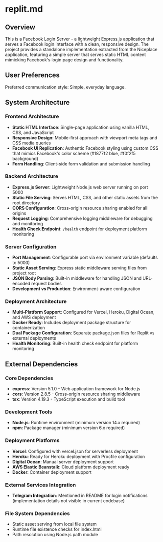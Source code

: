 # replit.md

## Overview

This is a Facebook Login Server - a lightweight Express.js application that serves a Facebook login interface with a clean, responsive design. The project provides a standalone implementation extracted from the Niceplace application, featuring a simple server that serves static HTML content mimicking Facebook's login page design and functionality.

## User Preferences

Preferred communication style: Simple, everyday language.

## System Architecture

### Frontend Architecture
- **Static HTML Interface**: Single-page application using vanilla HTML, CSS, and JavaScript
- **Responsive Design**: Mobile-first approach with viewport meta tags and CSS media queries
- **Facebook UI Replication**: Authentic Facebook styling using custom CSS that mimics Facebook's color scheme (#1877f2 blue, #f0f2f5 background)
- **Form Handling**: Client-side form validation and submission handling

### Backend Architecture
- **Express.js Server**: Lightweight Node.js web server running on port 5000
- **Static File Serving**: Serves HTML, CSS, and other static assets from the root directory
- **CORS Configuration**: Cross-origin resource sharing enabled for all origins
- **Request Logging**: Comprehensive logging middleware for debugging and monitoring
- **Health Check Endpoint**: `/health` endpoint for deployment platform monitoring

### Server Configuration
- **Port Management**: Configurable port via environment variable (defaults to 5000)
- **Static Asset Serving**: Express static middleware serving files from project root
- **JSON Body Parsing**: Built-in middleware for handling JSON and URL-encoded request bodies
- **Development vs Production**: Environment-aware configuration

### Deployment Architecture
- **Multi-Platform Support**: Configured for Vercel, Heroku, Digital Ocean, and AWS deployment
- **Docker Ready**: Includes deployment package structure for containerization
- **Dual Package Configuration**: Separate package.json files for Replit vs external deployments
- **Health Monitoring**: Built-in health check endpoint for platform monitoring

## External Dependencies

### Core Dependencies
- **express**: Version 5.1.0 - Web application framework for Node.js
- **cors**: Version 2.8.5 - Cross-origin resource sharing middleware
- **tsx**: Version 4.19.3 - TypeScript execution and build tool

### Development Tools
- **Node.js**: Runtime environment (minimum version 14.x required)
- **npm**: Package manager (minimum version 6.x required)

### Deployment Platforms
- **Vercel**: Configured with vercel.json for serverless deployment
- **Heroku**: Ready for Heroku deployment with Procfile configuration
- **Digital Ocean**: Manual server deployment support
- **AWS Elastic Beanstalk**: Cloud platform deployment ready
- **Docker**: Container deployment support

### External Services Integration
- **Telegram Integration**: Mentioned in README for login notifications (implementation details not visible in current codebase)

### File System Dependencies
- Static asset serving from local file system
- Runtime file existence checks for index.html
- Path resolution using Node.js path module